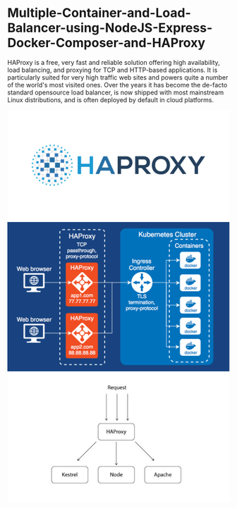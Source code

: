 # Multiple-Container-and-Load-Balancer-using-NodeJS-Express-Docker-Composer-and-HAProxy

HAProxy is a free, very fast and reliable solution offering high availability, load balancing, and proxying for TCP and HTTP-based applications. It is particularly suited for very high traffic web sites and powers quite a number of the world's most visited ones. Over the years it has become the de-facto standard opensource load balancer, is now shipped with most mainstream Linux distributions, and is often deployed by default in cloud platforms. 

<img src="https://raw.githubusercontent.com/soumyadip007/Multiple-Container-and-Load-Balancer-using-NodeJS-Express-Docker-Composer-and-HAProxy/master/flow1.png" >

<img src="https://raw.githubusercontent.com/soumyadip007/Multiple-Container-and-Load-Balancer-using-NodeJS-Express-Docker-Composer-and-HAProxy/master/flow2.png" >

<img src="https://raw.githubusercontent.com/soumyadip007/Multiple-Container-and-Load-Balancer-using-NodeJS-Express-Docker-Composer-and-HAProxy/master/flow3.jpg" >